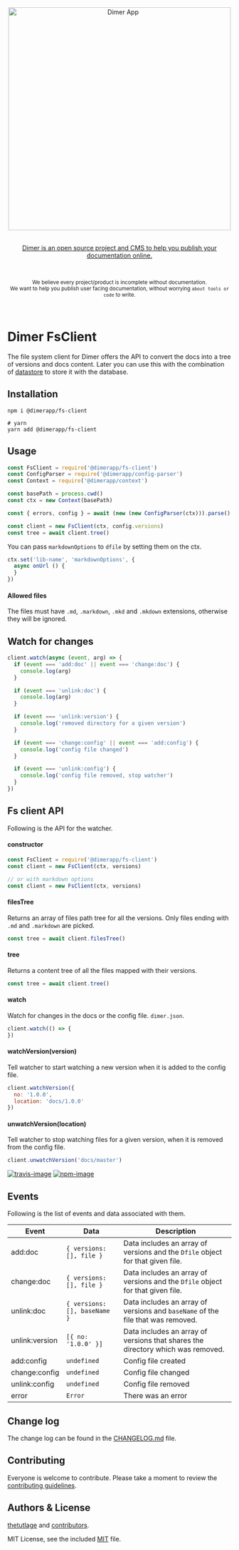 <div align="center">
  <div>
    <img width="500" src="https://res.cloudinary.com/adonisjs/image/upload/q_100/v1532274184/Dimer_Readme_Banner_lyy7wv.svg" alt="Dimer App">
  </div>
  <br>
  <p>
    <a href="https://dimerapp.com/what-is-dimer">
      Dimer is an open source project and CMS to help you publish your documentation online.
    </a>
  </p>
  <br>
  <p>
    <sub>We believe every project/product is incomplete without documentation. <br /> We want to help you publish user facing documentation, without worrying <code>about tools or code</code> to write.</sub>
  </p>
  <br>
</div>

# Dimer FsClient

The file system client for Dimer offers the API to convert the docs into a tree of versions and docs content. Later you can use this with the combination of [datastore](https://github.com/dimerapp/datastore) to store it with the database.

## Installation

```shell
npm i @dimerapp/fs-client

# yarn
yarn add @dimerapp/fs-client
```

## Usage

```js
const FsClient = require('@dimerapp/fs-client')
const ConfigParser = require('@dimerapp/config-parser')
const Context = require('@dimerapp/context')

const basePath = process.cwd()
const ctx = new Context(basePath)

const { errors, config } = await (new (new ConfigParser(ctx))).parse()

const client = new FsClient(ctx, config.versions)
const tree = await client.tree()
```

You can pass `markdownOptions` to `dfile` by setting them on the ctx.

```js
ctx.set('lib-name', 'markdownOptions', {
  async onUrl () {
  }
})
```

#### Allowed files
The files must have `.md`, `.markdown`, `.mkd` and `.mkdown` extensions, otherwise they will be ignored.

## Watch for changes

```js
client.watch(async (event, arg) => {
  if (event === 'add:doc' || event === 'change:doc') {
    console.log(arg)
  }

  if (event === 'unlink:doc') {
    console.log(arg)
  }

  if (event === 'unlink:version') {
    console.log('removed directory for a given version')
  }

  if (event === 'change:config' || event === 'add:config') {
    console.log('config file changed')
  }

  if (event === 'unlink:config') {
    console.log('config file removed, stop watcher')
  }
})
```

## Fs client API
Following is the API for the watcher.

#### constructor
```js
const FsClient = require('@dimerapp/fs-client')
const client = new FsClient(ctx, versions)

// or with markdown options
const client = new FsClient(ctx, versions)
```

#### filesTree
Returns an array of files path tree for all the versions. Only files ending with `.md` and `.markdown` are picked.

```js
const tree = await client.filesTree()
```

#### tree
Returns a content tree of all the files mapped with their versions.

```js
const tree = await client.tree()
```

#### watch
Watch for changes in the docs or the config file. `dimer.json`.

```js
client.watch(() => {
})
```

#### watchVersion(version)
Tell watcher to start watching a new version when it is added to the config file.

```js
client.watchVersion({
  no: '1.0.0',
  location: 'docs/1.0.0'
})
```

#### unwatchVersion(location)
Tell watcher to stop watching files for a given version, when it is removed from the config file.

```js
client.unwatchVersion('docs/master')
```

[![travis-image]][travis-url]
[![npm-image]][npm-url]

## Events
Following is the list of events and data associated with them.

| Event | Data | Description |
|-------|------|-------------|
| add:doc | `{ versions: [], file }` | Data includes an array of versions and the `Dfile` object for that given file. |
| change:doc | `{ versions: [], file }` | Data includes an array of versions and the `Dfile` object for that given file. |
| unlink:doc | `{ versions: [], baseName }` | Data includes an array of versions and `baseName` of the file that was removed. |
| unlink:version | `[{ no: '1.0.0' }]` | Data includes an array of versions that shares the directory which was removed. |
| add:config | `undefined` | Config file created |
| change:config | `undefined` | Config file changed |
| unlink:config | `undefined` | Config file removed |
| error | `Error` | There was an error |

## Change log

The change log can be found in the [CHANGELOG.md](https://github.com/dimerapp/fs-client/CHANGELOG.md) file.

## Contributing

Everyone is welcome to contribute. Please take a moment to review the [contributing guidelines](CONTRIBUTING.md).

## Authors & License
[thetutlage](https://github.com/thetutlage) and [contributors](https://github.com/dimerapp/fs-client/graphs/contributors).

MIT License, see the included [MIT](LICENSE.md) file.

[travis-image]: https://img.shields.io/travis/dimerapp/fs-client/master.svg?style=flat-square&logo=travis
[travis-url]: https://travis-ci.org/dimerapp/fs-client "travis"

[npm-image]: https://img.shields.io/npm/v/@dimerapp/fs-client.svg?style=flat-square&logo=npm
[npm-url]: https://npmjs.org/package/@dimerapp/fs-client "npm"
